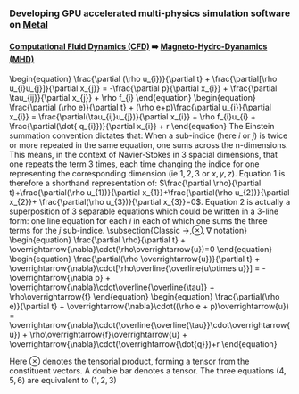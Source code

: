 ### Developing GPU accelerated multi-physics simulation software on [Metal](https://developer.apple.com/metal/)

#### [Computational Fluid Dynamics (CFD)](https://www.grc.nasa.gov/www/k-12/airplane/nseqs.html) ➡️ [Magneto-Hydro-Dyanamics (MHD)](https://www.sciencedirect.com/topics/materials-science/magnetohydrodynamics)


\begin{equation}
\frac{\partial (\rho u_{i})}{\partial t} + \frac{\partial[\rho u_{i}u_{j}]}{\partial x_{j}} = -\frac{\partial p}{\partial x_{i}} + \frac{\partial \tau_{ij}}{\partial x_{j}} + \rho f_{i} \end{equation}
\begin{equation}
\frac{\partial (\rho e)}{\partial t} + (\rho e+p)\frac{\partial u_{i}}{\partial x_{i}} = \frac{\partial(\tau_{ij}u_{j})}{\partial x_{i}} + \rho f_{i}u_{i} + \frac{\partial(\dot{ q_{i}})}{\partial x_{i}} + r \end{equation}
The Einstein summation convention dictates that: When a sub-indice (here $i$ or $j$) is twice or more repeated in the same equation, one sums across the n-dimensions. 
This means, in the context of Navier-Stokes in 3 spacial dimensions, that one repeats the term 3 times, each time changing the indice for one representing the corresponding dimension (ie $1,2,3$ or $x,y,z$). Equation 1 is therefore a shorthand representation of: $\frac{\partial \rho}{\partial t}+\frac{\partial(\rho u_{1})}{\partial x_{1}}+\frac{\partial(\rho u_{2})}{\partial x_{2}}+ \frac{\partial(\rho u_{3})}{\partial x_{3}}=0$.
Equation $2$ is actually a superposition of 3 separable equations which could be written in a 3-line form: one line equation for each $i$ in each of which one sums the three terms for the $j$ sub-indice.
\subsection{Classic $\longrightarrow , \otimes , \nabla$ notation}
\begin{equation}
\frac{\partial \rho}{\partial t} + \overrightarrow{\nabla}\cdot(\rho\overrightarrow{u})=0 \end{equation}
\begin{equation}
\frac{\partial(\rho \overrightarrow{u})}{\partial t} + \overrightarrow{\nabla}\cdot[\rho\overline{\overline{u\otimes u}}] = -\overrightarrow{\nabla p} + \overrightarrow{\nabla}\cdot\overline{\overline{\tau}} + \rho\overrightarrow{f} \end{equation}
\begin{equation}
\frac{\partial(\rho e)}{\partial t} + \overrightarrow{\nabla}\cdot((\rho e + p)\overrightarrow{u}) = \overrightarrow{\nabla}\cdot(\overline{\overline{\tau}}\cdot\overrightarrow{u}) + \rho\overrightarrow{f}\overrightarrow{u} + \overrightarrow{\nabla}\cdot(\overrightarrow{\dot{q}})+r \end{equation}

Here $\otimes$ denotes the tensorial product, forming a tensor from the constituent vectors. A double bar denotes a tensor. The three equations ($4,5,6$) are equivalent to ($1,2,3$)

<!--
**mksupreme92/mksupreme92** is a ✨ _special_ ✨ repository because its `README.md` (this file) appears on your GitHub profile.

Here are some ideas to get you started:

- 🔭 I’m currently working on ...
- 🌱 I’m currently learning ...
- 👯 I’m looking to collaborate on ...
- 🤔 I’m looking for help with ...
- 💬 Ask me about ...
- 📫 How to reach me: ...
- 😄 Pronouns: ...
- ⚡ Fun fact: ...
-->
